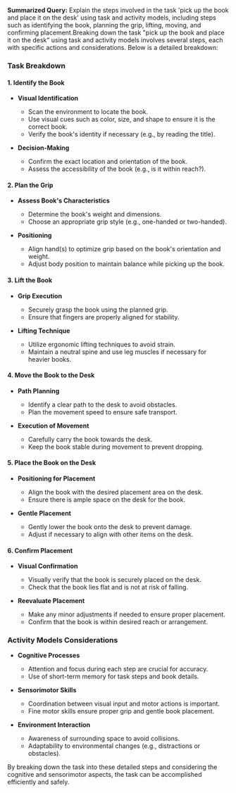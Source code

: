 **Summarized Query:**
Explain the steps involved in the task 'pick up the book and place it on the desk' using task and activity models, including steps such as identifying the book, planning the grip, lifting, moving, and confirming placement.Breaking down the task "pick up the book and place it on the desk" using task and activity models involves several steps, each with specific actions and considerations. Below is a detailed breakdown:

### Task Breakdown

#### 1. **Identify the Book**

- **Visual Identification**
  - Scan the environment to locate the book. 
  - Use visual cues such as color, size, and shape to ensure it is the correct book.
  - Verify the book's identity if necessary (e.g., by reading the title).

- **Decision-Making**
  - Confirm the exact location and orientation of the book.
  - Assess the accessibility of the book (e.g., is it within reach?).

#### 2. **Plan the Grip**

- **Assess Book's Characteristics**
  - Determine the book's weight and dimensions.
  - Choose an appropriate grip style (e.g., one-handed or two-handed).

- **Positioning**
  - Align hand(s) to optimize grip based on the book's orientation and weight.
  - Adjust body position to maintain balance while picking up the book.

#### 3. **Lift the Book**

- **Grip Execution**
  - Securely grasp the book using the planned grip.
  - Ensure that fingers are properly aligned for stability.

- **Lifting Technique**
  - Utilize ergonomic lifting techniques to avoid strain.
  - Maintain a neutral spine and use leg muscles if necessary for heavier books.

#### 4. **Move the Book to the Desk**

- **Path Planning**
  - Identify a clear path to the desk to avoid obstacles.
  - Plan the movement speed to ensure safe transport.

- **Execution of Movement**
  - Carefully carry the book towards the desk.
  - Keep the book stable during movement to prevent dropping.

#### 5. **Place the Book on the Desk**

- **Positioning for Placement**
  - Align the book with the desired placement area on the desk.
  - Ensure there is ample space on the desk for the book.

- **Gentle Placement**
  - Gently lower the book onto the desk to prevent damage.
  - Adjust if necessary to align with other items on the desk.

#### 6. **Confirm Placement**

- **Visual Confirmation**
  - Visually verify that the book is securely placed on the desk.
  - Check that the book lies flat and is not at risk of falling.

- **Reevaluate Placement**
  - Make any minor adjustments if needed to ensure proper placement.
  - Confirm that the book is within desired reach or arrangement.

### Activity Models Considerations

- **Cognitive Processes**
  - Attention and focus during each step are crucial for accuracy.
  - Use of short-term memory for task steps and book details.

- **Sensorimotor Skills**
  - Coordination between visual input and motor actions is important.
  - Fine motor skills ensure proper grip and gentle book placement.

- **Environment Interaction**
  - Awareness of surrounding space to avoid collisions.
  - Adaptability to environmental changes (e.g., distractions or obstacles).

By breaking down the task into these detailed steps and considering the cognitive and sensorimotor aspects, the task can be accomplished efficiently and safely.
